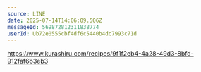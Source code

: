 ```yaml
---
source: LINE
date: 2025-07-14T14:06:09.506Z
messageId: 569872812311838774
userId: Ub72e0555cbf4df6c5440b4dc7993c71d
---
```


https://www.kurashiru.com/recipes/9f1f2eb4-4a28-49d3-8bfd-912faf6b3eb3